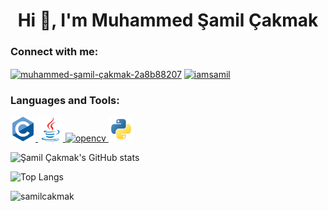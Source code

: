 <h1 align="center">Hi 👋, I'm Muhammed Şamil Çakmak</h1>
<h3 align="left">Connect with me:</h3>
<p align="left">
<a href="https://linkedin.com/in/muhammed-şamil-çakmak-2a8b88207" target="blank"><img align="center" src="https://raw.githubusercontent.com/rahuldkjain/github-profile-readme-generator/master/src/images/icons/Social/linked-in-alt.svg" alt="muhammed-şamil-çakmak-2a8b88207" height="30" width="40" /></a>
<a href="https://instagram.com/iamsamil" target="blank"><img align="center" src="https://raw.githubusercontent.com/rahuldkjain/github-profile-readme-generator/master/src/images/icons/Social/instagram.svg" alt="iamsamil" height="30" width="40" /></a>
</p>

<h3 align="left">Languages and Tools:</h3>
<p align="left"> <a href="https://www.cprogramming.com/" target="_blank" rel="noreferrer"> <img src="https://raw.githubusercontent.com/devicons/devicon/master/icons/c/c-original.svg" alt="c" width="40" height="40"/> </a> <a href="https://www.java.com" target="_blank" rel="noreferrer"> <img src="https://raw.githubusercontent.com/devicons/devicon/master/icons/java/java-original.svg" alt="java" width="40" height="40"/> </a> <a href="https://opencv.org/" target="_blank" rel="noreferrer"> <img src="https://www.vectorlogo.zone/logos/opencv/opencv-icon.svg" alt="opencv" width="40" height="40"/> </a> <a href="https://www.python.org" target="_blank" rel="noreferrer"> <img src="https://raw.githubusercontent.com/devicons/devicon/master/icons/python/python-original.svg" alt="python" width="40" height="40"/> </a> </p>


![Şamil Çakmak's GitHub stats](https://github-readme-stats.vercel.app/api?username=samilcakmak&show_icons=true&theme=midnight-purple)

![Top Langs](https://github-readme-stats.vercel.app/api/top-langs/?username=samilcakmak&theme=midnight-purple)

<p align="left"> <img src="https://komarev.com/ghpvc/?username=iamsamil&label=Profile%20views&color=0e75b6&style=flat" alt="samilcakmak" /> </p>

